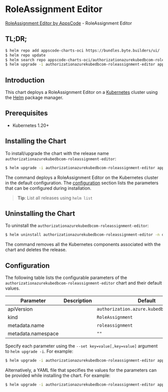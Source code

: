 # RoleAssignment Editor

[RoleAssignment Editor by AppsCode](https://byte.builders) - RoleAssignment Editor

## TL;DR;

```bash
$ helm repo add appscode-charts-oci https://bundles.byte.builders/ui/
$ helm repo update
$ helm search repo appscode-charts-oci/authorizationazurekubedbcom-roleassignment-editor --version=v0.4.18
$ helm upgrade -i authorizationazurekubedbcom-roleassignment-editor appscode-charts-oci/authorizationazurekubedbcom-roleassignment-editor -n default --create-namespace --version=v0.4.18
```

## Introduction

This chart deploys a RoleAssignment Editor on a [Kubernetes](http://kubernetes.io) cluster using the [Helm](https://helm.sh) package manager.

## Prerequisites

- Kubernetes 1.20+

## Installing the Chart

To install/upgrade the chart with the release name `authorizationazurekubedbcom-roleassignment-editor`:

```bash
$ helm upgrade -i authorizationazurekubedbcom-roleassignment-editor appscode-charts-oci/authorizationazurekubedbcom-roleassignment-editor -n default --create-namespace --version=v0.4.18
```

The command deploys a RoleAssignment Editor on the Kubernetes cluster in the default configuration. The [configuration](#configuration) section lists the parameters that can be configured during installation.

> **Tip**: List all releases using `helm list`

## Uninstalling the Chart

To uninstall the `authorizationazurekubedbcom-roleassignment-editor`:

```bash
$ helm uninstall authorizationazurekubedbcom-roleassignment-editor -n default
```

The command removes all the Kubernetes components associated with the chart and deletes the release.

## Configuration

The following table lists the configurable parameters of the `authorizationazurekubedbcom-roleassignment-editor` chart and their default values.

|     Parameter      | Description |                       Default                        |
|--------------------|-------------|------------------------------------------------------|
| apiVersion         |             | <code>authorization.azure.kubedb.com/v1alpha1</code> |
| kind               |             | <code>RoleAssignment</code>                          |
| metadata.name      |             | <code>roleassignment</code>                          |
| metadata.namespace |             | <code>""</code>                                      |


Specify each parameter using the `--set key=value[,key=value]` argument to `helm upgrade -i`. For example:

```bash
$ helm upgrade -i authorizationazurekubedbcom-roleassignment-editor appscode-charts-oci/authorizationazurekubedbcom-roleassignment-editor -n default --create-namespace --version=v0.4.18 --set apiVersion=authorization.azure.kubedb.com/v1alpha1
```

Alternatively, a YAML file that specifies the values for the parameters can be provided while
installing the chart. For example:

```bash
$ helm upgrade -i authorizationazurekubedbcom-roleassignment-editor appscode-charts-oci/authorizationazurekubedbcom-roleassignment-editor -n default --create-namespace --version=v0.4.18 --values values.yaml
```
